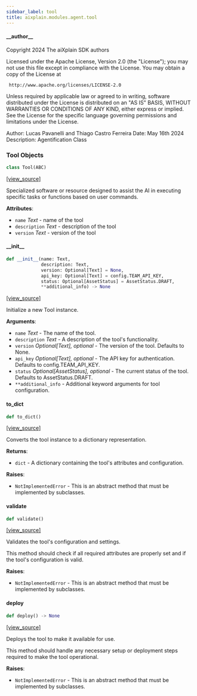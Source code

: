 ```yaml
---
sidebar_label: tool
title: aixplain.modules.agent.tool
---
```


#### \_\_author\_\_

Copyright 2024 The aiXplain SDK authors

Licensed under the Apache License, Version 2.0 (the &quot;License&quot;);
you may not use this file except in compliance with the License.
You may obtain a copy of the License at

     http://www.apache.org/licenses/LICENSE-2.0

Unless required by applicable law or agreed to in writing, software
distributed under the License is distributed on an &quot;AS IS&quot; BASIS,
WITHOUT WARRANTIES OR CONDITIONS OF ANY KIND, either express or implied.
See the License for the specific language governing permissions and
limitations under the License.

Author: Lucas Pavanelli and Thiago Castro Ferreira
Date: May 16th 2024
Description:
    Agentification Class

### Tool Objects

```python
class Tool(ABC)
```

[[view_source]](https://github.com/aixplain/aiXplain/blob/main/aixplain/modules/agent/tool/__init__.py#L29)

Specialized software or resource designed to assist the AI in executing specific tasks or functions based on user commands.

**Attributes**:

- `name` _Text_ - name of the tool
- `description` _Text_ - description of the tool
- `version` _Text_ - version of the tool

#### \_\_init\_\_

```python
def __init__(name: Text,
             description: Text,
             version: Optional[Text] = None,
             api_key: Optional[Text] = config.TEAM_API_KEY,
             status: Optional[AssetStatus] = AssetStatus.DRAFT,
             **additional_info) -> None
```

[[view_source]](https://github.com/aixplain/aiXplain/blob/main/aixplain/modules/agent/tool/__init__.py#L38)

Initialize a new Tool instance.

**Arguments**:

- `name` _Text_ - The name of the tool.
- `description` _Text_ - A description of the tool&#x27;s functionality.
- `version` _Optional[Text], optional_ - The version of the tool. Defaults to None.
- `api_key` _Optional[Text], optional_ - The API key for authentication. Defaults to config.TEAM_API_KEY.
- `status` _Optional[AssetStatus], optional_ - The current status of the tool. Defaults to AssetStatus.DRAFT.
- `**additional_info` - Additional keyword arguments for tool configuration.

#### to\_dict

```python
def to_dict()
```

[[view_source]](https://github.com/aixplain/aiXplain/blob/main/aixplain/modules/agent/tool/__init__.py#L64)

Converts the tool instance to a dictionary representation.

**Returns**:

- `dict` - A dictionary containing the tool&#x27;s attributes and configuration.
  

**Raises**:

- `NotImplementedError` - This is an abstract method that must be implemented by subclasses.

#### validate

```python
def validate()
```

[[view_source]](https://github.com/aixplain/aiXplain/blob/main/aixplain/modules/agent/tool/__init__.py#L75)

Validates the tool&#x27;s configuration and settings.

This method should check if all required attributes are properly set and
if the tool&#x27;s configuration is valid.

**Raises**:

- `NotImplementedError` - This is an abstract method that must be implemented by subclasses.

#### deploy

```python
def deploy() -> None
```

[[view_source]](https://github.com/aixplain/aiXplain/blob/main/aixplain/modules/agent/tool/__init__.py#L86)

Deploys the tool to make it available for use.

This method should handle any necessary setup or deployment steps
required to make the tool operational.

**Raises**:

- `NotImplementedError` - This is an abstract method that must be implemented by subclasses.

